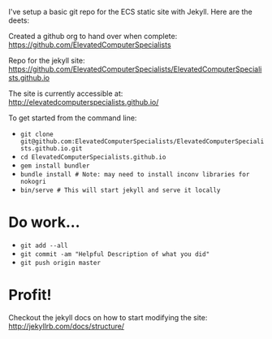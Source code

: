 I've setup a basic git repo for the ECS static site with Jekyll. Here are the deets:

Created a github org to hand over when complete: <https://github.com/ElevatedComputerSpecialists>

Repo for the jekyll site: <https://github.com/ElevatedComputerSpecialists/ElevatedComputerSpecialists.github.io>

The site is currently accessible at: <http://elevatedcomputerspecialists.github.io/>

To get started from the command line:

* `git clone git@github.com:ElevatedComputerSpecialists/ElevatedComputerSpecialists.github.io.git`
* `cd ElevatedComputerSpecialists.github.io`
* `gem install bundler`
* `bundle install # Note: may need to install inconv libraries for nokogri`
* `bin/serve # This will start jekyll and serve it locally`

# Do work...

* `git add --all`
* `git commit -am "Helpful Description of what you did"`
* `git push origin master`

# Profit!

Checkout the jekyll docs on how to start modifying the site: <http://jekyllrb.com/docs/structure/>
